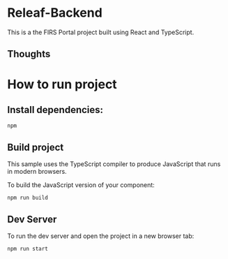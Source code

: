 # Releaf-Backend

This is a the FIRS Portal project built using React and TypeScript.

## Thoughts


# How to run project


## Install dependencies:
```
npm
```

## Build project

This sample uses the TypeScript compiler to produce JavaScript that runs in modern browsers.

To build the JavaScript version of your component:

```
npm run build
```

## Dev Server

To run the dev server and open the project in a new browser tab:

```
npm run start
```

